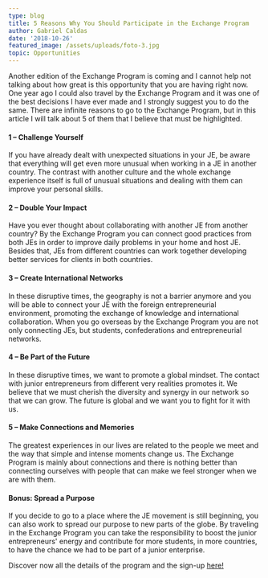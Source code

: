 ```yaml
---
type: blog
title: 5 Reasons Why You Should Participate in the Exchange Program
author: Gabriel Caldas
date: '2018-10-26'
featured_image: /assets/uploads/foto-3.jpg
topic: Opportunities
---
```

Another edition of the Exchange Program is coming and I cannot help not talking about how great is this opportunity that you are having right now. One year ago I could also travel by the Exchange Program and it was one of the best decisions I have ever made and I strongly suggest you to do the same. There are infinite reasons to go to the Exchange Program, but in this article I will talk about 5 of them that I believe that must be highlighted.

#### 1 – Challenge Yourself

If you have already dealt with unexpected situations in your JE, be aware that everything will get even more unusual when working in a JE in another country. The contrast with another culture and the whole exchange experience itself is full of unusual situations and dealing with them can improve your personal skills.

#### 2 – Double Your Impact

Have you ever thought about collaborating with another JE from another country? By the Exchange Program you can connect good practices from both JEs in order to improve daily problems in your home and host JE. Besides that, JEs from different countries can work together developing better services for clients in both countries.

#### 3 – Create International Networks

In these disruptive times, the geography is not a barrier anymore and you will be able to connect your JE with the foreign entrepreneurial environment, promoting the exchange of knowledge and international collaboration. When you go overseas by the Exchange Program you are not only connecting JEs, but students, confederations and entrepreneurial networks.

#### 4 – Be Part of the Future

In these disruptive times, we want to promote a global mindset. The contact with junior entrepreneurs from different very realities promotes it. We believe that we must cherish the diversity and synergy in our network so that we can grow. The future is global and we want you to fight for it with us.

#### 5 – Make Connections and Memories

The greatest experiences in our lives are related to the people we meet and the way that simple and intense moments change us. The Exchange Program is mainly about connections and there is nothing better than connecting ourselves with people that can make we feel stronger when we are with them.

#### Bonus: Spread a Purpose

If you decide to go to a place where the JE movement is still beginning, you can also work to spread our purpose to new parts of the globe. By traveling in the Exchange Program you can take the responsibility to boost the junior entrepreneurs' energy and contribute for more students, in more countries, to have the chance we had to be part of a junior enterprise.



Discover now all the details of the program and the sign-up [here!](https://exchange.juniorenterprises.org/)
